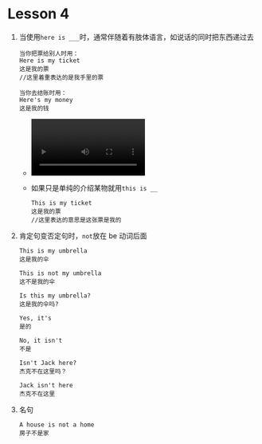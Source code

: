 # Lesson 4

1. 当使用`here is ___`时，通常伴随着有肢体语言，如说话的同时把东西递过去

   ```
   当你把票给别人时用：
   Here is my ticket
   这是我的票
   //这里着重表达的是我手里的票

   当你去结账时用：
   Here's my money
   这是我的钱
   ```

   - <video src="../video/Lesson4/VID_20220524_211457.mp4" width="50%" ></video>

   - 如果只是单纯的介绍某物就用`this is __`

     ```
     This is my ticket
     这是我的票
     //这里表达的意思是这张票是我的
  
     ```

2. 肯定句变否定句时，`not`放在 be 动词后面

   ```
   This is my umbrella
   这是我的伞

   This is not my umbrella
   这不是我的伞

   Is this my umbrella?
   这是我的伞吗?

   Yes, it's
   是的

   No, it isn't
   不是

   Isn't Jack here?
   杰克不在这里吗？

   Jack isn't here
   杰克不在这里
   ```

3. 名句

   ```
   A house is not a home
   房子不是家
   ```
